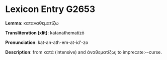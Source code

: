 # Lexicon Entry G2653

**Lemma**: καταναθεματίζω

**Transliteration (xlit)**: katanathematízō

**Pronunciation**: kat-an-ath-em-at-id'-zo

**Description**:
from κατά (intensive) and ἀναθεματίζω; to imprecate:--curse.
